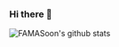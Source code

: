 ### Hi there 👋

![FAMASoon's github stats](https://github-readme-stats.vercel.app/api?username=famasoon&count_private=true&show_icons=true&theme=tokyonight)
